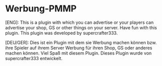 # Werbung-PMMP
[ENG]:
This is a plugin with which you can advertise or your players can advertise your shop, GS or other things on your server. Have fun with this plugin. This plugin was developed by supercrafter333.

[DEU/GER]:
Dies ist ein Plugin mit dem sie Werbung machen können bzw. ihre Spieler auf ihrem Server Werbung für ihren Shop, GS oder anderes machen können. Viel Spaß mit diesem Plugin. Dieses Plugin wurde von supercrafter333 entwickelt.
